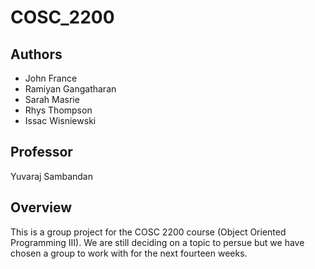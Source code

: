 # COSC_2200

## Authors
  - John France
  - Ramiyan Gangatharan
  - Sarah Masrie
  - Rhys Thompson 
  - Issac Wisniewski

## Professor
Yuvaraj Sambandan

## Overview
This is a group project for the COSC 2200 course (Object Oriented Programming III). We are still deciding on a topic to persue but we have chosen a group to work with for the next fourteen weeks.
